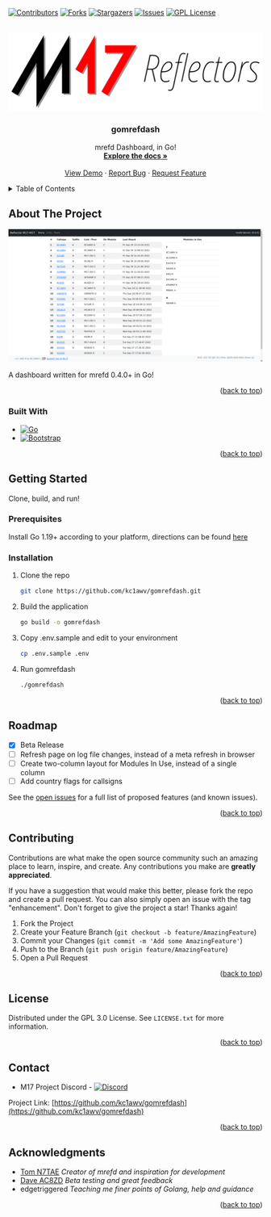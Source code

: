 <a name="readme-top"></a>

[![Contributors][contributors-shield]][contributors-url]
[![Forks][forks-shield]][forks-url]
[![Stargazers][stars-shield]][stars-url]
[![Issues][issues-shield]][issues-url]
[![GPL License][license-shield]][license-url]


<br />
<div align="center">
  <a href="https://github.com/kc1awv/gomrefdash">
    <img src="static/m17_reflector.svg" alt="Logo">
  </a>

<h3 align="center">gomrefdash</h3>

  <p align="center">
    mrefd Dashboard, in Go!
    <br />
    <a href="https://github.com/kc1awv/gomrefdash"><strong>Explore the docs »</strong></a>
    <br />
    <br />
    <a href="https://github.com/kc1awv/gomrefdash">View Demo</a>
    ·
    <a href="https://github.com/kc1awv/gomrefdash/issues">Report Bug</a>
    ·
    <a href="https://github.com/kc1awv/gomrefdash/issues">Request Feature</a>
  </p>
</div>



<details>
  <summary>Table of Contents</summary>
  <ol>
    <li>
      <a href="#about-the-project">About The Project</a>
      <ul>
        <li><a href="#built-with">Built With</a></li>
      </ul>
    </li>
    <li>
      <a href="#getting-started">Getting Started</a>
      <ul>
        <li><a href="#prerequisites">Prerequisites</a></li>
        <li><a href="#installation">Installation</a></li>
      </ul>
    </li>
    <li><a href="#usage">Usage</a></li>
    <li><a href="#roadmap">Roadmap</a></li>
    <li><a href="#contributing">Contributing</a></li>
    <li><a href="#license">License</a></li>
    <li><a href="#contact">Contact</a></li>
    <li><a href="#acknowledgments">Acknowledgments</a></li>
  </ol>
</details>



## About The Project

[![Product Name Screen Shot][product-screenshot]](https://ref.m17.link)

A dashboard written for mrefd 0.4.0+ in Go!

<p align="right">(<a href="#readme-top">back to top</a>)</p>



### Built With

* [![Go][Go.dev]][Go-url]
* [![Bootstrap][Bootstrap.com]][Bootstrap-url]

<p align="right">(<a href="#readme-top">back to top</a>)</p>



## Getting Started

Clone, build, and run!

### Prerequisites

Install Go 1.19+ according to your platform, directions can be found [here](https://go.dev/doc/install)

### Installation

1. Clone the repo
   ```sh
   git clone https://github.com/kc1awv/gomrefdash.git
   ```
2. Build the application
   ```sh
   go build -o gomrefdash
   ```
3. Copy .env.sample and edit to your environment
    ```sh
    cp .env.sample .env
    ```

4. Run gomrefdash
   ```sh
   ./gomrefdash
   ```

<p align="right">(<a href="#readme-top">back to top</a>)</p>


## Roadmap

- [x] Beta Release
- [ ] Refresh page on log file changes, instead of a meta refresh in browser
- [ ] Create two-column layout for Modules In Use, instead of a single column
- [ ] Add country flags for callsigns

See the [open issues](https://github.com/kc1awv/gomrefdash/issues) for a full list of proposed features (and known issues).

<p align="right">(<a href="#readme-top">back to top</a>)</p>



## Contributing

Contributions are what make the open source community such an amazing place to learn, inspire, and create. Any contributions you make are **greatly appreciated**.

If you have a suggestion that would make this better, please fork the repo and create a pull request. You can also simply open an issue with the tag "enhancement".
Don't forget to give the project a star! Thanks again!

1. Fork the Project
2. Create your Feature Branch (`git checkout -b feature/AmazingFeature`)
3. Commit your Changes (`git commit -m 'Add some AmazingFeature'`)
4. Push to the Branch (`git push origin feature/AmazingFeature`)
5. Open a Pull Request

<p align="right">(<a href="#readme-top">back to top</a>)</p>



## License

Distributed under the GPL 3.0 License. See `LICENSE.txt` for more information.

<p align="right">(<a href="#readme-top">back to top</a>)</p>



## Contact

* M17 Project Discord - [![Discord][Discord]][Discord-url]

Project Link: [https://github.com/kc1awv/gomrefdash](https://github.com/kc1awv/gomrefdash)

<p align="right">(<a href="#readme-top">back to top</a>)</p>



## Acknowledgments

* [Tom N7TAE](https://github.com/n7tae) _Creator of mrefd and inspiration for development_
* [Dave AC8ZD](https://github.com/dbehnke) _Beta testing and great feedback_
* edgetriggered _Teaching me finer points of Golang, help and guidance_

<p align="right">(<a href="#readme-top">back to top</a>)</p>



[contributors-shield]: https://img.shields.io/github/contributors/kc1awv/gomrefdash.svg?style=for-the-badge
[contributors-url]: https://github.com/kc1awv/gomrefdash/graphs/contributors
[forks-shield]: https://img.shields.io/github/forks/kc1awv/gomrefdash.svg?style=for-the-badge
[forks-url]: https://github.com/kc1awv/gomrefdash/network/members
[stars-shield]: https://img.shields.io/github/stars/kc1awv/gomrefdash.svg?style=for-the-badge
[stars-url]: https://github.com/kc1awv/gomrefdash/stargazers
[issues-shield]: https://img.shields.io/github/issues/kc1awv/gomrefdash.svg?style=for-the-badge
[issues-url]: https://github.com/kc1awv/gomrefdash/issues
[license-shield]: https://img.shields.io/github/license/kc1awv/gomrefdash.svg?style=for-the-badge
[license-url]: https://github.com/kc1awv/gomrefdash/blob/master/LICENSE.txt
[product-screenshot]: static/screenshot.png
[Bootstrap.com]: https://img.shields.io/badge/Bootstrap-563D7C?style=for-the-badge&logo=bootstrap&logoColor=white
[Bootstrap-url]: https://getbootstrap.com
[Go.dev]: https://img.shields.io/github/go-mod/go-version/kc1awv/gomrefdash?style=for-the-badge
[Go-url]: https://go.dev/
[Discord]: https://img.shields.io/discord/771492414120656907?style=for-the-badge
[Discord-url]: https://discord.gg/G8zGphypf6
